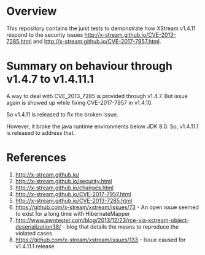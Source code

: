 # Overview

This repository contains the junit tests to demonstrate how XStream v1.4.11 respond to the security issues http://x-stream.github.io/CVE-2013-7285.html and http://x-stream.github.io/CVE-2017-7957.html.

# Summary on behaviour through v1.4.7 to v1.4.11.1

A way to deal with CVE_2013_7285 is provided through v1.4.7. But issue again is showed up while fixing CVE-2017-7957 in v1.4.10.

So v1.4.11 is released to fix the broken issue. 

However, it broke the java runtime environments below JDK 8.0. So, v1.4.11.1 is released to address that.


# References

1. http://x-stream.github.io/
2. http://x-stream.github.io/security.html
3. http://x-stream.github.io/changes.html
4. http://x-stream.github.io/CVE-2017-7957.html
5. http://x-stream.github.io/CVE-2013-7285.html
6. https://github.com/x-stream/xstream/issues/73 - An open issue seemed to exist for a long time with HibernateMapper
7. http://www.pwntester.com/blog/2013/12/23/rce-via-xstream-object-deserialization38/ - blog that details the means to reproduce the violated cases 
8. https://github.com/x-stream/xstream/issues/133 -  Issue caused for v1.4.11.1 release

  
